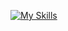 [![My Skills](https://skillicons.dev/icons?i=html,css,js,bootstrap,tailwind,react,redux,git,github,figma,npm,vscode,codepen)](https://skillicons.dev) 
